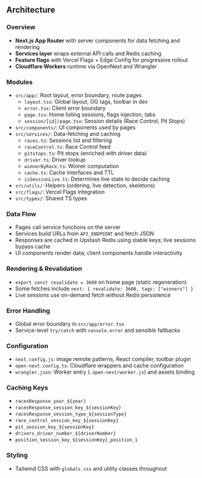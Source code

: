 ## Architecture

### Overview
- **Next.js App Router** with server components for data fetching and rendering
- **Services layer** wraps external API calls and Redis caching
- **Feature flags** with Vercel Flags + Edge Config for progressive rollout
- **Cloudflare Workers** runtime via OpenNext and Wrangler

### Modules
- `src/app/`: Root layout, error boundary, route pages
  - `layout.tsx`: Global layout, OG tags, toolbar in dev
  - `error.tsx`: Client error boundary
  - `page.tsx`: Home listing sessions, flags injection, tabs
  - `session/[id]/page.tsx`: Session details (Race Control, Pit Stops)
- `src/components/`: UI components used by pages
- `src/services/`: Data-fetching and caching
  - `races.ts`: Sessions list and filtering
  - `raceControl.ts`: Race Control feed
  - `pitstops.ts`: Pit stops (enriched with driver data)
  - `driver.ts`: Driver lookup
  - `winnerByRace.ts`: Winner computation
  - `cache.ts`: Cache interfaces and TTL
  - `isSessionLive.ts`: Determines live state to decide caching
- `src/utils/`: Helpers (ordering, live detection, skeletons)
- `src/flags/`: Vercel Flags integration
- `src/types/`: Shared TS types

### Data Flow
- Pages call service functions on the server
- Services build URLs from `API_ENDPOINT` and fetch JSON
- Responses are cached in Upstash Redis using stable keys; live sessions bypass cache
- UI components render data; client components handle interactivity

### Rendering & Revalidation
- `export const revalidate = 3600` on home page (static regeneration)
- Some fetches include `next: { revalidate: 3600, tags: ["winners"] }`
- Live sessions use on-demand fetch without Redis persistence

### Error Handling
- Global error boundary in `src/app/error.tsx`
- Service-level `try/catch` with `console.error` and sensible fallbacks

### Configuration
- `next.config.js`: image remote patterns, React compiler, toolbar plugin
- `open-next.config.ts`: Cloudflare wrappers and cache configuration
- `wrangler.json`: Worker entry (`.open-next/worker.js`) and assets binding

### Caching Keys
- `racesResponse_year_${year}`
- `racesResponse_session_key_${sessionKey}`
- `racesResponse_session_type_${sessionType}`
- `race_control_session_key_${sessionKey}`
- `pit_session_key_${sessionKey}`
- `drivers_driver_number_${driverNumber}`
- `position_session_key_${sessionKey}_position_1`

### Styling
- Tailwind CSS with `globals.css` and utility classes throughout